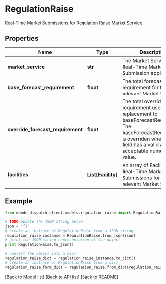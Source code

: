 # RegulationRaise

Real-Time Market Submissions for Regulation Raise Market Service.

## Properties

Name | Type | Description | Notes
------------ | ------------- | ------------- | -------------
**market_service** | **str** | The Market Service the Real-Time Market Submission applies to. | 
**base_forecast_requirement** | **float** | The total forecast requirement for the relevant Market Service. | 
**override_forecast_requirement** | **float** | The total override forecast requirement used in replacement to baseForecastRequirement. The baseForecastRequirement is overriden when this field has a valid and acceptable numerical value. | 
**facilities** | [**List[Facility]**](Facility.md) | An array of Facilities with Real-Time Market Submissions for the relevant Market Service. | 

## Example

```python
from wemde_dispatch_client.models.regulation_raise import RegulationRaise

# TODO update the JSON string below
json = "{}"
# create an instance of RegulationRaise from a JSON string
regulation_raise_instance = RegulationRaise.from_json(json)
# print the JSON string representation of the object
print RegulationRaise.to_json()

# convert the object into a dict
regulation_raise_dict = regulation_raise_instance.to_dict()
# create an instance of RegulationRaise from a dict
regulation_raise_form_dict = regulation_raise.from_dict(regulation_raise_dict)
```
[[Back to Model list]](../README.md#documentation-for-models) [[Back to API list]](../README.md#documentation-for-api-endpoints) [[Back to README]](../README.md)


